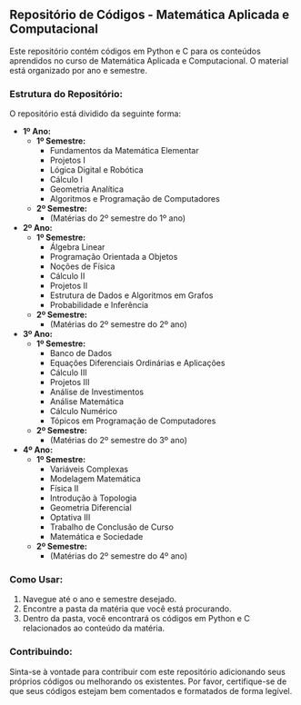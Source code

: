 ## Repositório de Códigos - Matemática Aplicada e Computacional

Este repositório contém códigos em Python e C para os conteúdos aprendidos no curso de Matemática Aplicada e Computacional. O material está organizado por ano e semestre.

### Estrutura do Repositório:

O repositório está dividido da seguinte forma:

* **1º Ano:**
    * **1º Semestre:**
        * Fundamentos da Matemática Elementar
        * Projetos I
        * Lógica Digital e Robótica
        * Cálculo I
        * Geometria Analítica
        * Algoritmos e Programação de Computadores
    * **2º Semestre:**
        * (Matérias do 2º semestre do 1º ano)
* **2º Ano:**
    * **1º Semestre:**
        * Álgebra Linear
        * Programação Orientada a Objetos
        * Noções de Física
        * Cálculo II
        * Projetos II
        * Estrutura de Dados e Algoritmos em Grafos
        * Probabilidade e Inferência
    * **2º Semestre:**
        * (Matérias do 2º semestre do 2º ano)
* **3º Ano:**
    * **1º Semestre:**
        * Banco de Dados
        * Equações Diferenciais Ordinárias e Aplicações
        * Cálculo III
        * Projetos III
        * Análise de Investimentos
        * Análise Matemática
        * Cálculo Numérico
        * Tópicos em Programação de Computadores
    * **2º Semestre:**
        * (Matérias do 2º semestre do 3º ano)
* **4º Ano:**
    * **1º Semestre:**
        * Variáveis Complexas
        * Modelagem Matemática
        * Física II
        * Introdução à Topologia
        * Geometria Diferencial
        * Optativa III 
        * Trabalho de Conclusão de Curso
        * Matemática e Sociedade
    * **2º Semestre:**
        * (Matérias do 2º semestre do 4º ano)

### Como Usar:

1. Navegue até o ano e semestre desejado.
2. Encontre a pasta da matéria que você está procurando.
3. Dentro da pasta, você encontrará os códigos em Python e C relacionados ao conteúdo da matéria.

### Contribuindo:

Sinta-se à vontade para contribuir com este repositório adicionando seus próprios códigos ou melhorando os existentes. Por favor, certifique-se de que seus códigos estejam bem comentados e formatados de forma legível. 


